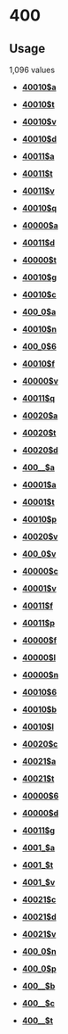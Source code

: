 # 400

## Usage

1,096 values

-   **[40010$a](../../tags/400/40010a-1.md)**  

-   **[40010$t](../../tags/400/40010t-2.md)**  

-   **[40010$v](../../tags/400/40010v-3.md)**  

-   **[40010$d](../../tags/400/40010d-4.md)**  

-   **[40011$a](../../tags/400/40011a-5.md)**  

-   **[40011$t](../../tags/400/40011t-6.md)**  

-   **[40011$v](../../tags/400/40011v-7.md)**  

-   **[40010$q](../../tags/400/40010q-8.md)**  

-   **[40000$a](../../tags/400/40000a-9.md)**  

-   **[40011$d](../../tags/400/40011d-10.md)**  

-   **[40000$t](../../tags/400/40000t-11.md)**  

-   **[40010$g](../../tags/400/40010g-12.md)**  

-   **[40010$c](../../tags/400/40010c-13.md)**  

-   **[400\_0$a](../../tags/400/400_0a-14.md)**  

-   **[40010$n](../../tags/400/40010n-15.md)**  

-   **[400\_0$6](../../tags/400/400_06-16.md)**  

-   **[40010$f](../../tags/400/40010f-17.md)**  

-   **[40000$v](../../tags/400/40000v-18.md)**  

-   **[40011$q](../../tags/400/40011q-19.md)**  

-   **[40020$a](../../tags/400/40020a-20.md)**  

-   **[40020$t](../../tags/400/40020t-21.md)**  

-   **[40020$d](../../tags/400/40020d-22.md)**  

-   **[400\_\_$a](../../tags/400/400__a-23.md)**  

-   **[40001$a](../../tags/400/40001a-24.md)**  

-   **[40001$t](../../tags/400/40001t-25.md)**  

-   **[40010$p](../../tags/400/40010p-26.md)**  

-   **[40020$v](../../tags/400/40020v-27.md)**  

-   **[400\_0$v](../../tags/400/400_0v-28.md)**  

-   **[40000$c](../../tags/400/40000c-29.md)**  

-   **[40001$v](../../tags/400/40001v-30.md)**  

-   **[40011$f](../../tags/400/40011f-31.md)**  

-   **[40011$p](../../tags/400/40011p-32.md)**  

-   **[40000$f](../../tags/400/40000f-33.md)**  

-   **[40000$l](../../tags/400/40000l-34.md)**  

-   **[40000$n](../../tags/400/40000n-35.md)**  

-   **[40010$6](../../tags/400/400106-36.md)**  

-   **[40010$b](../../tags/400/40010b-37.md)**  

-   **[40010$l](../../tags/400/40010l-38.md)**  

-   **[40020$c](../../tags/400/40020c-39.md)**  

-   **[40021$a](../../tags/400/40021a-40.md)**  

-   **[40021$t](../../tags/400/40021t-41.md)**  

-   **[40000$6](../../tags/400/400006-42.md)**  

-   **[40000$d](../../tags/400/40000d-43.md)**  

-   **[40011$g](../../tags/400/40011g-44.md)**  

-   **[4001\_$a](../../tags/400/4001_a-45.md)**  

-   **[4001\_$t](../../tags/400/4001_t-46.md)**  

-   **[4001\_$v](../../tags/400/4001_v-47.md)**  

-   **[40021$c](../../tags/400/40021c-48.md)**  

-   **[40021$d](../../tags/400/40021d-49.md)**  

-   **[40021$v](../../tags/400/40021v-50.md)**  

-   **[400\_0$n](../../tags/400/400_0n-51.md)**  

-   **[400\_0$p](../../tags/400/400_0p-52.md)**  

-   **[400\_\_$b](../../tags/400/400__b-53.md)**  

-   **[400\_\_$c](../../tags/400/400__c-54.md)**  

-   **[400\_\_$t](../../tags/400/400__t-55.md)**  


